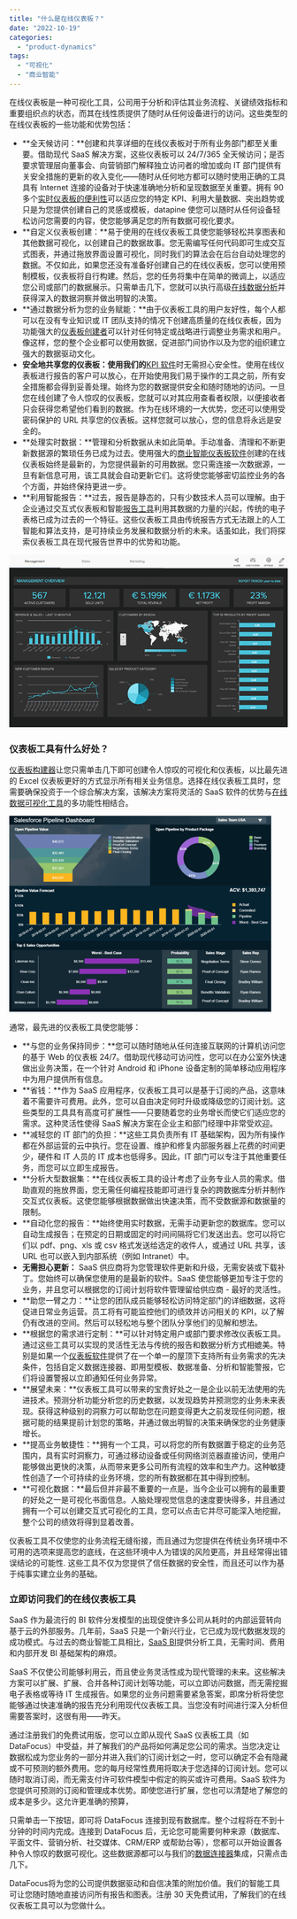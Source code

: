 ```yaml
---
title: "什么是在线仪表板？"
date: "2022-10-19"
categories: 
  - "product-dynamics"
tags: 
  - "可视化"
  - "商业智能"
---
```


在线仪表板是一种可视化工具，公司用于分析和评估其业务流程、关键绩效指标和重要组织点的状态，而其在线性质提供了随时从任何设备进行的访问。这些类型的在线仪表板的一些功能和优势包括：

- **全天候访问：**创建和共享详细的在线仪表板对于所有业务部门都至关重要。借助现代 SaaS 解决方案，这些仪表板可以 24/7/365 全天候访问；是否要求管理层向董事会、向营销部门解释独立访问者的增加或向 IT 部门提供有关安全措施的更新的收入变化——随时从任何地方都可以随时使用正确的工具具有 Internet 连接的设备对于快速准确地分析和呈现数据至关重要。拥有 90 多个[实时仪表板的便利性](https://www.datafocus.ai/infos/live-dashboards)可以适应您的特定 KPI、利用大量数据、突出趋势或只是为您提供创建自己的灵感或模板，datapine 使您可以随时从任何设备轻松访问您需要的内容，使您能够满足您的所有数据可视化要求。
- **自定义仪表板创建：**易于使用的在线仪表板工具使您能够轻松共享图表和其他数据可视化，以创建自己的数据故事。您无需编写任何代码即可生成交互式图表，并通过拖放界面设置可视化，同时我们的算法会在后台自动处理您的数据。不仅如此，如果您还没有准备好创建自己的在线仪表板，您可以使用预制模板，仪表板将自行构建。然后，您的任务将集中在简单的微调上，以适应您公司或部门的数据展示。只需单击几下，您就可以执行高级[在线数据分析](https://www.datafocus.ai/infos/data-analysis-tools)并获得深入的数据洞察并做出明智的决策。
- **通过数据分析为您的业务赋能：**由于仪表板工具的用户友好性，每个人都可以在没有专业知识或 IT 团队支持的情况下创建高质量的在线仪表板，因为功能强大的[仪表板创建者](https://www.datafocus.ai/infos/dashboard-creator)可以针对任何特定或战略进行调整业务需求和用户。像这样，您的整个企业都可以使用数据，促进部门间协作以及为您的组织建立强大的数据驱动文化。
- **安全地共享您的仪表板：使用我们的**[KPI 软件](https://www.datafocus.ai/infos/kpi-dashboard-software)时无需担心安全性。使用在线仪表板进行报告的客户可以放心，在开始使用我们易于操作的工具之前，所有安全措施都会得到妥善处理。始终为您的数据提供安全和随时随地的访问。一旦您在线创建了令人惊叹的仪表板，您就可以对其应用查看者权限，以便接收者只会获得您希望他们看到的数据。作为在线环境的一大优势，您还可以使用受密码保护的 URL 共享您的仪表板。这样您就可以放心，您的信息将永远是安全的。
- **处理实时数据：**管理和分析数据从未如此简单。手动准备、清理和不断更新数据源的繁琐任务已成为过去。使用强大的[商业智能仪表板软件](https://www.datafocus.ai/infos/bi-dashboard-tools)创建的在线仪表板始终是最新的，为您提供最新的可用数据。您只需连接一次数据源，一旦有新信息可用，该工具就会自动更新它们。这将使您能够密切监控业务的各个方面，并始终保持更进一步。
- **利用智能报告：**过去，报告是静态的，只有少数技术人员可以理解。由于企业通过交互式仪表板和智能[报告工具](https://www.datafocus.ai/infos/online-reporting)利用其数据的力量的兴起，传统的电子表格已成为过去的一个特征。这些仪表板工具由传统报告方式无法跟上的人工智能和算法支持，是可持续业务发展和数据分析的未来。话虽如此，我们将探索仪表板工具在现代报告世界中的优势和功能。

![blob.png](images/1666160220-blob-png.png)

### 仪表板工具有什么好处？

[仪表板构建器](https://www.datafocus.ai/infos/dashboard-builder)让您只需单击几下即可创建令人惊叹的可视化和仪表板，以比最先进的 Excel 仪表板更好的方式显示所有相关业务信息。选择在线仪表板工具时，您需要确保投资于一个综合解决方案，该解决方案将灵活的 SaaS 软件的优势与[在线数据可视化工具](https://www.datafocus.ai/infos/data-visualization-tools)的多功能性相结合。

![blob.png](images/1666160222-blob-png.png)

通常，最先进的仪表板工具使您能够：

- **与您的业务保持同步：**您可以随时随地从任何连接互联网的计算机访问您的基于 Web 的仪表板 24/7。借助现代移动可访问性，您可以在办公室外快速做出业务决策，在一个针对 Android 和 iPhone 设备定制的简单移动应用程序中为用户提供所有信息。
- **省钱：**作为 SaaS 应用程序，仪表板工具可以是基于订阅的产品，这意味着不需要许可费用。此外，您可以自由决定何时升级或降级您的订阅计划。这些类型的工具具有高度可扩展性——只要随着您的业务增长而使它们适应您的需求。这种灵活性使得 SaaS 解决方案在企业主和部门经理中非常受欢迎。
- **减轻您的 IT 部门的负担：**这些工具负责所有 IT 基础架构，因为所有操作都在外部运营的云中执行。您在设置、维护和修复内部服务器上花费的时间更少，硬件和 IT 人员的 IT 成本也低得多。因此，IT 部门可以专注于其他重要任务，而您可以立即生成报告。
- **分析大型数据集：**在线仪表板工具的设计考虑了业务专业人员的需求。借助直观的拖放界面，您无需任何编程技能即可进行复杂的跨数据库分析并制作交互式仪表板。这使您能够根据数据做出快速决策，而不受数据源和数据量的限制。
- **自动化您的报告：**始终使用实时数据，无需手动更新您的数据库。您可以自动生成报告；在预定的日期或固定的时间间隔将它们发送出去。您可以将它们以 pdf、png、xls 或 csv 格式发送给选定的收件人，或通过 URL 共享，该 URL 也可以嵌入到内部系统（例如 Intranet）中。
- **无需担心更新：** SaaS 供应商将为您管理软件更新和升级，无需安装或下载补丁。您始终可以确保您使用的是最新的软件。SaaS 使您能够更加专注于您的业务，并且您可以根据您的订阅计划将软件管理留给供应商 - 最好的灵活性。
- **助您一臂之力：**让您的团队成员能够轻松访问特定部门的详细数据，这将促进日常业务运营。员工将有可能监控他们的绩效并访问相关的 KPI，以了解仍有改进的空间。然后可以轻松地与整个团队分享他们的见解和想法。
- **根据您的需求进行定制：**可以针对特定用户或部门要求修改仪表板工具。通过这些工具可以实现的灵活性无法与传统的报告和数据分析方式相媲美。特别是如果一个[仪表板软件](https://www.datafocus.ai/infos/best-dashboard-software-features)提供了在一个单一的屋顶下支持所有业务需求的先决条件，包括自定义数据连接器、即用型模板、数据准备、分析和智能警报，它们将设置警报以立即通知任何业务异常。
- **展望未来：**仪表板工具可以带来的宝贵好处之一是企业以前无法使用的先进技术。预测分析功能分析您的历史数据，以发现趋势并预测您的业务未来表现。获得这种级别的洞察力可以帮助您在问题变得更大之前发现任何问题，根据可能的结果提前计划您的策略，并通过做出明智的决策来确保您的业务健康增长。
- **提高业务敏捷性：**拥有一个工具，可以将您的所有数据置于稳定的业务范围内，具有实时洞察力，可通过移动设备或任何网络浏览器直接访问，使用户能够做出更快的决策，从而带来更多公司所有流程的效率和生产力。这种敏捷性创造了一个可持续的业务环境，您的所有数据都在其中得到控制。
- **可视化数据：**最后但并非最不重要的一点是，当今企业可以拥有的最重要的好处之一是可视化书面信息。人脑处理视觉信息的速度要快得多，并且通过拥有一个可以创建交互式可视化的工具，您可以点击它并尽可能深入地挖掘，整个公司的绩效将得到显着改善。

仪表板工具不仅使您的业务流程无缝衔接，而且通过为您提供在传统业务环境中不可用的选项来提高您的底线，在这些环境中人为错误的风险更高，并且经常得出错误结论的可能性. 这些工具不仅为您提供了信任数据的安全性，而且还可以作为基于纯事实建立业务的基础。

### 立即访问我们的在线仪表板工具

SaaS 作为最流行的 BI 软件分发模型的出现促使许多公司从耗时的内部运营转向基于云的外部服务。几年前，SaaS 只是一个新兴行业，它已成为现代数据发现的成功模式。与过去的商业智能工具相比，[SaaS BI](https://www.datafocus.ai/infos/saas-bi)提供分析工具，无需时间、费用和内部开发 BI 基础架构的麻烦。

SaaS 不仅使公司能够利用云，而且使业务灵活性成为现代管理的未来。这些解决方案可以扩展、扩展、合并各种订阅计划等功能，可以立即访问数据，而无需挖掘电子表格或等待 IT 生成报告。如果您的业务问题需要紧急答案，即席分析将使您能够通过快速准确的报告充分利用现代仪表板工具。当您没有时间进行深入分析但需要答案时，这很有用——昨天。

通过注册我们的免费试用版，您可以立即从现代 SaaS 仪表板工具（如 DataFocus）中受益，并了解我们的产品将如何满足您公司的需求。当您决定让数据松成为您业务的一部分并进入我们的订阅计划之一时，您可以确定不会有隐藏或不可预测的额外费用。您的每月经常性费用将取决于您选择的订阅计划。您可以随时取消订阅，而无需支付许可软件模型中假定的购买或许可费用。SaaS 软件为您提供可预测的订阅和管理成本优势。即使您进行扩展，您也可以清楚地了解您的成本是多少。这允许更准确的预算，

只需单击一下按钮，即可将 DataFocus 连接到现有数据库。整个过程将在不到十分钟的时间内完成。连接到 DataFocus 后，无论您可能需要何种来源（数据库、平面文件、营销分析、社交媒体、CRM/ERP 或帮助台等），您都可以开始设置各种令人惊叹的数据可视化。这些数据源都可以与我们的[数据连接器](https://www.datafocus.ai/infos/data-connectors)集成，只需点击几下。

DataFocus将为您的公司提供数据驱动和自信决策的附加价值。我们的智能工具可让您随时随地直接访问所有报告和图表。注册 30 天免费试用，了解我们的在线仪表板工具可以为您做什么。
